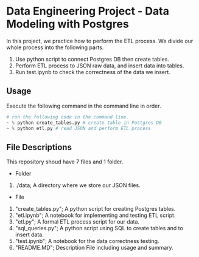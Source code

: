 # Data Engineering Project - Data Modeling with Postgres

In this project, we practice how to perform the ETL process. 
We divide our whole process into the following parts.
 
1. Use python script to connect Postgres DB then create tables.
2. Perform ETL process to JSON raw data, and insert data into tables.
3. Run test.ipynb to check the correctness of the data we insert.

## Usage

Execute the following command in the command line in order.

```python
# run the following code in the command line.
~ % python create_tables.py # create table in Postgres DB
~ % python etl.py # read JSON and perform ETL process
```


## File Descriptions

This repository shoud have 7 files and 1 folder.

* Folder
1. ./data; A directory where we store our JSON files. 

* File
1. "create_tables.py"; A python script for creating Postgres tables.
2. "etl.ipynb"; A notebook for implementing and testing ETL script. 
3. "etl.py"; A formal ETL process script for our data.
4. "sql_queries.py"; A python script using SQL to create tables and to insert data.
5. "test.ipynb"; A notebook for the data correctness testing.
6. "README.MD"; Description File including usage and summary.